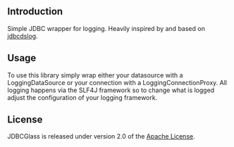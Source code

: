 ## Introduction
Simple JDBC wrapper for logging. Heavily inspired by and based on [jdbcdslog][].

## Usage
To use this library simply wrap either your datasource with a LoggingDataSource or your connection with a LoggingConnectionProxy.
All logging happens via the SLF4J framework so to change what is logged adjust the configuration of your logging framework.

## License
JDBCGlass is released under version 2.0 of the [Apache License][].

[Apache License]: http://www.apache.org/licenses/LICENSE-2.0
[jdbcdslog]: https://github.com/jdbcdslog/jdbcdslog